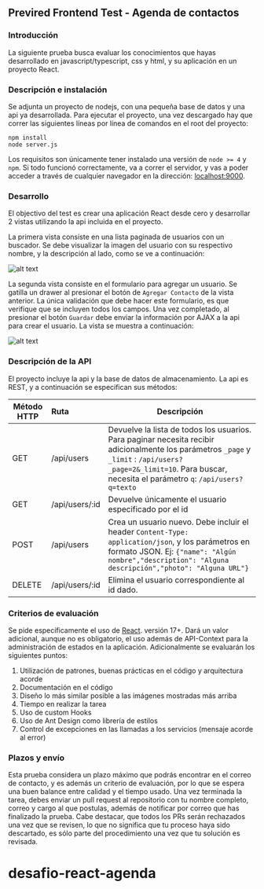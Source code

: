 ## Previred Frontend Test - Agenda de contactos

### Introducción

La siguiente prueba busca evaluar los conocimientos que hayas desarrollado en javascript/typescript, css y html, y su aplicación en un proyecto React.

### Descripción e instalación

Se adjunta un proyecto de nodejs, con una pequeña base de datos y una api ya desarrollada. Para ejecutar el proyecto, una vez descargado hay que correr las siguientes líneas por línea de comandos en el root del proyecto:

```
npm install
node server.js
```

Los requisitos son únicamente tener instalado una versión de `node >= 4` y `npm`.
Si todo funcionó correctamente, va a correr el servidor, y vas a poder acceder a través de cualquier navegador en la dirección: [localhost:9000](http://localhost:9000).

### Desarrollo

El objectivo del test es crear una aplicación React desde cero y desarrollar 2 vistas utilizando la api incluida en el proyecto.

La primera vista consiste en una lista paginada de usuarios con un buscador. Se debe visualizar la imagen del usuario con su respectivo nombre, y la descripción al lado, como se ve a continuación:

![alt text](./contacts_index.png "Users list")

La segunda vista consiste en el formulario para agregar un usuario. Se gatilla un drawer al presionar el botón de `Agregar Contacto` de la vista anterior. La única validación que debe hacer este formulario, es que verifique que se incluyen todos los campos. Una vez completado, al presionar el botón `Guardar` debe enviar la información por AJAX a la api para crear el usuario. La vista se muestra a continuación:

![alt text](./new_contact.png "New Contact")

### Descripción de la API

El proyecto incluye la api y la base de datos de almacenamiento. La api es REST, y a continuación se especifican sus métodos:

| Método HTTP | Ruta           | Descripción                                                                                                                                                                                                            |
| ----------- | :------------- | ---------------------------------------------------------------------------------------------------------------------------------------------------------------------------------------------------------------------- |
| GET         | /api/users     | Devuelve la lista de todos los usuarios. Para paginar necesita recibir adicionalmente los parámetros `_page` y `_limit` : `/api/users?_page=2&_limit=10`. Para buscar, necesita el parámetro `q`: `/api/users?q=texto` |
| GET         | /api/users/:id | Devuelve únicamente el usuario especificado por el id                                                                                                                                                                  |
| POST        | /api/users     | Crea un usuario nuevo. Debe incluir el header `Content-Type: application/json`, y los parámetros en formato JSON. Ej: `{"name": "Algún nombre","description": "Alguna descripción","photo": "Alguna URL"}`             |
| DELETE      | /api/users/:id | Elimina el usuario correspondiente al id dado.                                                                                                                                                                         |

### Criterios de evaluación

Se pide específicamente el uso de [React](https://facebook.github.io/react/). versión 17+. Dará un valor adicional, aunque no es obligatorio, el uso además de API-Context para la administración de estados en la aplicación. Adicionalmente se evaluarán los siguientes puntos:

1. Utilización de patrones, buenas prácticas en el código y arquitectura acorde
2. Documentación en el código
3. Diseño lo más similar posible a las imágenes mostradas más arriba
4. Tiempo en realizar la tarea
5. Uso de custom Hooks
6. Uso de Ant Design como librería de estilos
7. Control de excepciones en las llamadas a los servicios (mensaje acorde al error)

### Plazos y envío

Esta prueba considera un plazo máximo que podrás encontrar en el correo de contacto, y es además un criterio de evaluación, por lo que se espera una buen balance entre calidad y el tiempo usado. Una vez terminada la tarea, debes enviar un pull request al repositorio con tu nombre completo, correo y cargo al que postulas, además de notificar por correo que has finalizado la prueba. Cabe destacar, que todos los PRs serán rechazados una vez que se revisen, lo que no significa que tu proceso haya sido descartado, es sólo parte del procedimiento una vez que tu solución es revisada.
# desafio-react-agenda
